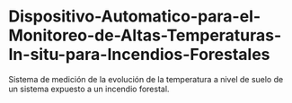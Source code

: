 # Dispositivo-Automatico-para-el-Monitoreo-de-Altas-Temperaturas-In-situ-para-Incendios-Forestales
Sistema de medición de la evolución de la temperatura a nivel de suelo de un sistema expuesto a un incendio forestal.
